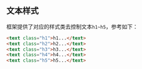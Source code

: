 ## 文本样式
框架提供了对应的样式类去控制文本`h1~h5`，参考如下：

  ```html
  <text class="h1">h1...</text>
  <text class="h2">h2...</text>
  <text class="h3">h3...</text>
  <text class="h4">h4...</text>
  <text class="h5">h5...</text>
  ```
